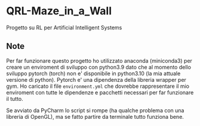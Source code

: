 # QRL-Maze_in_a_Wall

Progetto su RL per Artificial Intelligent Systems

## Note

Per far funzionare questo progetto ho utilizzato anaconda (miniconda3) per creare un enviroment di sviluppo con python3.9 dato che al momento dello sviluppo pytorch (torch) non e' disponibile in python3.10 (la mia attuale versione di python).
Pytorch e' una dipendenza della libreria wrapper per gym.
Ho caricato il file `environment.yml` che dovrebbe rappresentare il mio enviroment con tutte le dipendenze e pacchetti necessari per far funzionare il tutto.

Se avviato da PyCharm lo script si rompe (ha qualche problema con una libreria di OpenGL), ma se fatto partire da terminale tutto funziona bene. 
